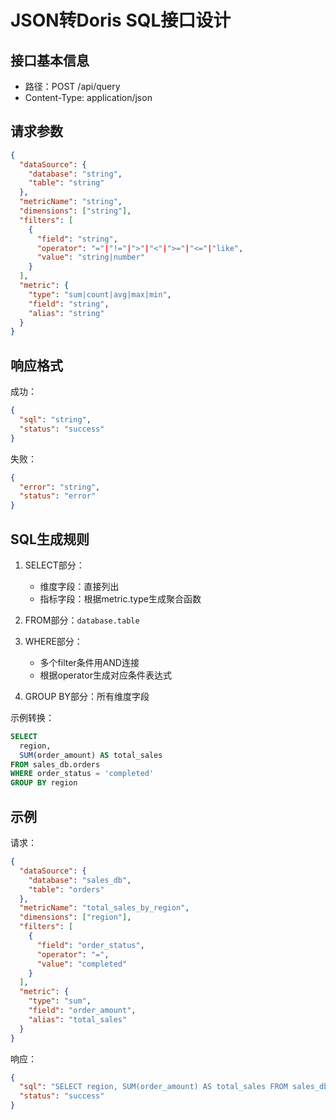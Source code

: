 # JSON转Doris SQL接口设计

## 接口基本信息
- 路径：POST /api/query
- Content-Type: application/json

## 请求参数
```json
{
  "dataSource": {
    "database": "string",
    "table": "string"
  },
  "metricName": "string",
  "dimensions": ["string"],
  "filters": [
    {
      "field": "string",
      "operator": "="|"!="|">"|"<"|">="|"<="|"like",
      "value": "string|number"
    }
  ],
  "metric": {
    "type": "sum|count|avg|max|min",
    "field": "string",
    "alias": "string"
  }
}
```

## 响应格式
成功：
```json
{
  "sql": "string",
  "status": "success"
}
```

失败：
```json
{
  "error": "string",
  "status": "error"
}
```

## SQL生成规则
1. SELECT部分：
   - 维度字段：直接列出
   - 指标字段：根据metric.type生成聚合函数

2. FROM部分：`database.table`

3. WHERE部分：
   - 多个filter条件用AND连接
   - 根据operator生成对应条件表达式

4. GROUP BY部分：所有维度字段

示例转换：
```sql
SELECT 
  region,
  SUM(order_amount) AS total_sales
FROM sales_db.orders
WHERE order_status = 'completed'
GROUP BY region
```

## 示例
请求：
```json
{
  "dataSource": {
    "database": "sales_db",
    "table": "orders"
  },
  "metricName": "total_sales_by_region",
  "dimensions": ["region"],
  "filters": [
    {
      "field": "order_status",
      "operator": "=",
      "value": "completed"
    }
  ],
  "metric": {
    "type": "sum",
    "field": "order_amount",
    "alias": "total_sales"
  }
}
```

响应：
```json
{
  "sql": "SELECT region, SUM(order_amount) AS total_sales FROM sales_db.orders WHERE order_status = 'completed' GROUP BY region",
  "status": "success"
}
